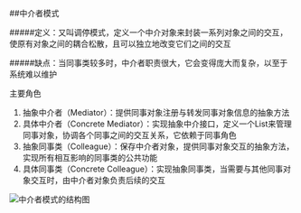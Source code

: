 ##中介者模式

#####定义：又叫调停模式，定义一个中介对象来封装一系列对象之间的交互，使原有对象之间的耦合松散，且可以独立地改变它们之间的交互

#####缺点：当同事类较多时，中介者职责很大，它会变得庞大而复杂，以至于系统难以维护

主要角色
1. 抽象中介者（Mediator）：提供同事对象注册与转发同事对象信息的抽象方法
2. 具体中介者（Concrete Mediator）：实现抽象中介接口，定义一个List来管理同事对象，协调各个同事之间的交互关系，它依赖于同事角色
3. 抽象同事类（Colleague）：保存中介者对象，提供同事对象交互的抽象方法，实现所有相互影响的同事类的公共功能
4. 具体同事类（Concrete Colleague）：实现抽象同事类，当需要与其他同事对象交互时，由中介者对象负责后续的交互

![中介者模式的结构图](http://c.biancheng.net/uploads/allimg/181116/3-1Q1161I532V0.gif "中介者模式的结构图")